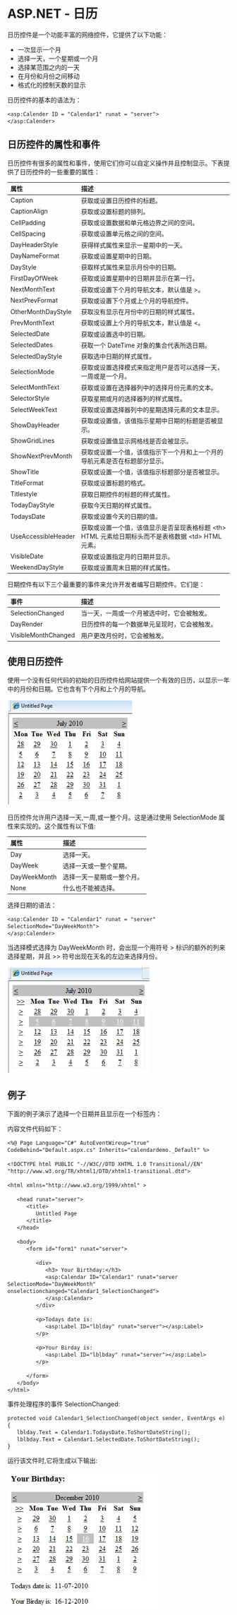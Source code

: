 # ASP.NET - 日历

日历控件是一个功能丰富的网络控件，它提供了以下功能：

- 一次显示一个月
- 选择一天，一个星期或一个月
- 选择某范围之内的一天
- 在月份和月份之间移动
- 格式化的控制天数的显示
 
日历控件的基本的语法为：

```
<asp:Calender ID = "Calendar1" runat = "server">
</asp:Calender>
```

## 日历控件的属性和事件

日历控件有很多的属性和事件，使用它们你可以自定义操作并且控制显示。下表提供了日历控件的一些重要的属性：

|**属性**|**描述**|
|:------------- |:-------------| 
|Caption|	获取或设置日历控件的标题。|
|CaptionAlign|获取或设置标题的排列。|
|CellPadding|获取或设置数据和单元格边界之间的空间。|
|CellSpacing|获取或设置单元格之间的空间。|
|DayHeaderStyle|获得样式属性来显示一星期中的一天。|
|DayNameFormat|获取或设置星期中的日期。|
|DayStyle|获取样式属性来显示月份中的日期。|
|FirstDayOfWeek|获取或设置星期中的日期并显示在第一行。|
|NextMonthText|获取或设置下个月的导航文本，默认值是 >。|
|NextPrevFormat|获取或设置下个月或上个月的导航控件。|
|OtherMonthDayStyle|获取没有显示在月份中的日期的样式属性。|
|PrevMonthText|获取或设置上个月的导航文本，默认值是 <。|
|SelectedDate|获取或设置选中的日期。|
|SelectedDates|获取一个 DateTime 对象的集合代表所选日期。|
|SelectedDayStyle|获取选中日期的样式属性。|
|SelectionMode|获取或设置选择模式来指定用户是否可以选择一天，一周或是一个月。|
|SelectMonthText|获取或设置在选择器列中的选择月份元素的文本。|
|SelectorStyle|获取星期或月的选择器列的样式属性。|
|SelectWeekText|获取或设置选择器列中的星期选择元素的文本显示。|
|ShowDayHeader|获取或设置值，该值指示星期中日期的标题是否被显示。|
|ShowGridLines|获取或设置值显示网格线是否会被显示。|
|ShowNextPrevMonth|获取或设置一个值，该值指示下一个月和上一个月的导航元素是否在标题部分显示。|
|ShowTitle|获取或设置一个值，该值指示标题部分是否被显示。|
|TitleFormat|获取或设置标题的格式。|
|Titlestyle|获取日期控件的标题的样式属性。|
|TodayDayStyle|获取今天日期的样式属性。|
|TodaysDate|获取或设置今天的日期的值。|
|UseAccessibleHeader|获取或设置一个值，该值显示是否呈现表格标题 \<th> HTML 元素给日期标头而不是表格数据 \<td> HTML 元素。|
|VisibleDate|获取或设置指定月的日期并显示。|
|WeekendDayStyle|获取或设置周末日期的样式属性。|

日期控件有以下三个最重要的事件来允许开发者编写日期控件。它们是：

|**事件**|**描述**|
|:------------- |:-------------| 
|SelectionChanged|当一天，一周或一个月被选中时，它会被触发。|
|DayRender|日历控件的每一个数据单元呈现时，它会被触发。|
|VisibleMonthChanged|用户更改月份时，它会被触发。|

## 使用日历控件

使用一个没有任何代码的初始的日历控件给网站提供一个有效的日历，以显示一年中的月份和日期。它也含有下个月和上个月的导航。

![image](images/calendar.jpg)

日历控件允许用户选择一天,一周,或一整个月。这是通过使用 SelectionMode 属性来实现的。这个属性有以下值:

|**属性**|**描述**|
|:------------- |:-------------| 
|Day|选择一天。|
|DayWeek|选择一天或一整个星期。|
|DayWeekMonth|选择一天一星期或一整个月。|
|None|什么也不能被选择。|

选择日期的语法：

```
<asp:Calender ID = "Calendar1" runat = "server" SelectionMode="DayWeekMonth">
</asp:Calender>
```

当选择模式选择为 DayWeekMonth 时，会出现一个用符号 > 标识的额外的列来选择星期，并且 >> 符号出现在天名的左边来选择月份。

![image](images/calendar2.jpg)

## 例子

下面的例子演示了选择一个日期并且显示在一个标签内：

内容文件代码如下：

```
<%@ Page Language="C#" AutoEventWireup="true" CodeBehind="Default.aspx.cs" Inherits="calendardemo._Default" %>

<!DOCTYPE html PUBLIC "-//W3C//DTD XHTML 1.0 Transitional//EN" "http://www.w3.org/TR/xhtml1/DTD/xhtml1-transitional.dtd">

<html xmlns="http://www.w3.org/1999/xhtml" >

   <head runat="server">
      <title>
         Untitled Page
      </title>
   </head>
   
   <body>
      <form id="form1" runat="server">
      
         <div>
            <h3> Your Birthday:</h3>
            <asp:Calendar ID="Calendar1" runat="server  SelectionMode="DayWeekMonth" onselectionchanged="Calendar1_SelectionChanged">
            </asp:Calendar>
         </div>
         
         <p>Todays date is: 
            <asp:Label ID="lblday" runat="server"></asp:Label>
         </p>
         
         <p>Your Birday is: 
            <asp:Label ID="lblbday" runat="server"></asp:Label>
         </p>
         
      </form>
   </body>
</html>
```

事件处理程序的事件 SelectionChanged:

```
protected void Calendar1_SelectionChanged(object sender, EventArgs e)
{
   lblday.Text = Calendar1.TodaysDate.ToShortDateString();
   lblbday.Text = Calendar1.SelectedDate.ToShortDateString();
}
```

运行该文件时,它将生成以下输出:

![image](images/calendar3.jpg)
